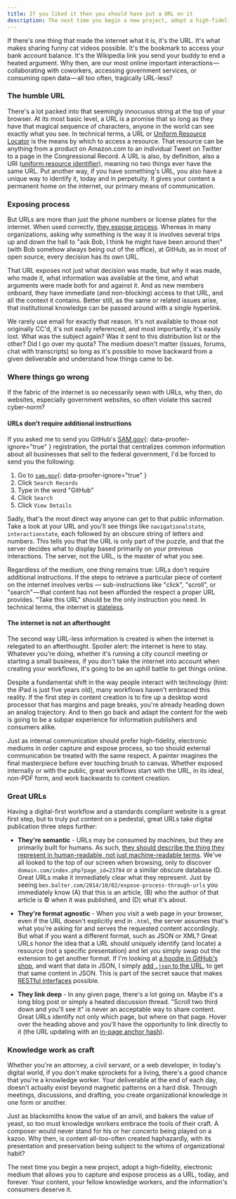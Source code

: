 ```yaml
---
title: If you liked it then you should have put a URL on it
description: The next time you begin a new project, adopt a high-fidelity, electronic medium that allows you to capture and expose process in the form of a URL.
---
```


If there's one thing that made the internet what it is, it's the URL. It's what makes sharing funny cat videos possible. It's the bookmark to access your bank account balance. It's the Wikipedia link you send your buddy to end a heated argument. Why then, are our most online important interactions — collaborating with coworkers, accessing government services, or consuming open data — all too often, tragically URL-less?

### The humble URL

There's a lot packed into that seemingly innocuous string at the top of your browser. At its most basic level, a URL is a promise that so long as they have that magical sequence of characters, anyone in the world can see exactly what you see. In technical terms, a URL or [Uniform Resource Locator](https://en.wikipedia.org/wiki/Uniform_resource_locator) is the means by which to access a resource. That resource can be anything from a product on Amazon.com to an individual Tweet on Twitter to a page in the Congressional Record. A URL is also, by definition, also a URI ([uniform resource identifier](https://en.wikipedia.org/wiki/Uniform_resource_identifier)), meaning no two things ever have the same URL. Put another way, if you have something's URL, you also have a unique way to identify it, today and in perpetuity. It gives your content a permanent home on the internet, our primary means of communication.

### Exposing process

But URLs are more than just the phone numbers or license plates for the internet. When used correctly, [they expose process](http://tomayko.com/writings/adopt-an-open-source-process-constraints). Whereas in many organizations, asking why something is the way it is involves several trips up and down the hall to "ask Bob, I think he might have been around then" (with Bob somehow always being out of the office), at GitHub, as in most of open source, every decision has its own URL.

That URL exposes not just what decision was made, but why it was made, who made it, what information was available at the time, and what arguments were made both for and against it. And as new members onboard, they have immediate (and non-blocking) access to that URL, and all the context it contains. Better still, as the same or related issues arise, that institutional knowledge can be passed around with a single hyperlink.

We rarely use email for exactly that reason. It's not available to those not originally CC'd, it's not easily referenced, and most importantly, it's easily lost. What was the subject again? Was it sent to this distribution list or the other? Did I go over my quota? The medium doesn't matter (issues, forums, chat with transcripts) so long as it's possible to move backward from a given deliverable and understand how things came to be.

### Where things go wrong

If the fabric of the internet is so necessarily sewn with URLs, why then, do websites, especially government websites, so often violate this sacred cyber-norm?

#### URLs don't require additional instructions

If you asked me to send you GitHub's [SAM.gov](http://sam.gov){: data-proofer-ignore="true" } registration, the portal that centralizes common information about all businesses that sell to the federal government, I'd be forced to send you the following:

1. Go to [`sam.gov`](https://sam.gov){: data-proofer-ignore="true" }
2. Click `Search Records`
3. Type in the word "GitHub"
4. Click `Search`
5. Click `View Details`

Sadly, that's the most direct way anyone can get to that public information. Take a look at your URL and you'll see things like `navigationalstate`, `interactionstate`, each followed by an obscure string of letters and numbers. This tells you that the URL is only part of the puzzle, and that the server decides what to display based primarily on your previous interactions. The server, not the URL, is the master of what you see.

Regardless of the medium, one thing remains true: URLs don't require additional instructions. If the steps to retrieve a particular piece of content on the internet involves verbs — sub-instructions like "click", "scroll", or "search" — that content has not been afforded the respect a proper URL provides. "Take this URL" should be the only instruction you need. In technical terms, the internet is [stateless](https://en.wikipedia.org/wiki/Stateless_protocol).

#### The internet is not an afterthought

The second way URL-less information is created is when the internet is relegated to an afterthought. Spoiler alert: the internet is here to stay. Whatever you're doing, whether it's running a city council meeting or starting a small business, if you don't take the internet into account when creating your workflows, it's going to be an uphill battle to get things online.

Despite a fundamental shift in the way people interact with technology (hint: the iPad is just five years old), many workflows haven't embraced this reality. If the first step in content creation is to fire up a desktop word processor that has margins and page breaks, you're already heading down an analog trajectory. And to then go back and adapt the content for the web is going to be a subpar experience for information publishers and consumers alike.

Just as internal communication should prefer high-fidelity, electronic mediums in order capture and expose process, so too should external communication be treated with the same respect. A painter imagines the final masterpiece before ever touching brush to canvas. Whether exposed internally or with the public, great workflows start with the URL, in its ideal, non-PDF form, and work backwards to content creation.

### Great URLs

Having a digital-first workflow and a standards compliant website is a great first step, but to truly put content on a pedestal, great URLs take digital publication three steps further:

* **They're semantic** - URLs may be consumed by machines, but they are primarily built for humans. As such, [they should describe the thing they represent in human-readable, not just machine-readable terms](https://en.wikipedia.org/wiki/Semantic_URL). We've all looked to the top of our screen when browsing, only to discover `domain.com/index.php?page_id=23784` or a similar obscure database ID. Great URLs make it immediately clear what they represent. Just by seeing `ben.balter.com/2014/10/02/expose-process-through-urls` you immediately know (A) that this is an article, (B) who the author of that article is © when it was published, and (D) what it's about.

* **They're format agnostic** - When you visit a web page in your browser, even if the URL doesn't explicitly end in `.html`, the server assumes that's what you're asking for and serves the requested content accordingly. But what if you want a different format, such as JSON or XML? Great URLs honor the idea that a URL should uniquely identify (and locate) a resource (not a specific presentation) and let you simply swap out the extension to get another format. If I'm looking at [a hoodie in GitHub's shop](https://github.myshopify.com/products/invertocat-hoodie), and want that data in JSON, I simply [add `.json` to the URL](https://github.myshopify.com/products/invertocat-hoodie.json), to get that same content in JSON. This is part of the secret sauce that makes [RESTful interfaces](https://en.wikipedia.org/wiki/Representational_state_transfer) possible.

* **They link deep** - In any given page, there's a lot going on. Maybe it's a long blog post or simply a heated discussion thread. "Scroll two third down and you'll see it" is never an acceptable way to share content. Great URLs identify not only which page, but where on that page. Hover over the heading above and you'll have the opportunity to link directly to it (the URL updating with an [in-page anchor hash](https://en.wikipedia.org/wiki/Fragment_identifier)).

### Knowledge work as craft

Whether you're an attorney, a civil servant, or a web developer, in today's digital world, if you don't make sprockets for a living, there's a good chance that you're a knowledge worker. Your deliverable at the end of each day, doesn't actually exist beyond magnetic patterns on a hard disk. Through meetings, discussions, and drafting, you create organizational knowledge in one form or another.

Just as blacksmiths know the value of an anvil, and bakers the value of yeast, so too must knowledge workers embrace the tools of their craft. A composer would never stand for his or her concerto being played on a kazoo. Why then, is content all-too-often created haphazardly, with its presentation and preservation being subject to the whims of organizational habit?

The next time you begin a new project, adopt a high-fidelity, electronic medium that allows you to capture and expose process as a URL, today, and forever. Your content, your fellow knowledge workers, and the information's consumers deserve it.
